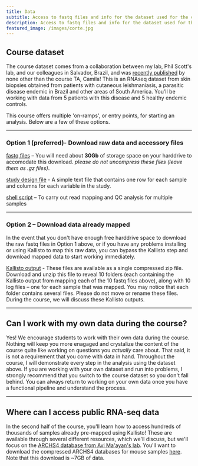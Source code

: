 ```yaml
---
title: Data
subtitle: Access to fastq files and info for the dataset used for the course.
description: Access to fastq files and info for the dataset used for the course.
featured_image: /images/corte.jpg
---
```


## Course dataset

The course dataset comes from a collaboration between my lab, Phil Scott's lab, and our colleagues in Salvador, Brazil, and was [recently published](https://doi.org/10.1126/scitranslmed.aax4204) by none other than the course TA, Camila!  This is an RNAseq dataset from skin biopsies obtained from patients with cutaneous leishmaniasis, a parasitic disease endemic in Brazil and other areas of South America.  You'll be working with data from 5 patients with this disease and 5 healthy endemic controls.   

This course offers multiple 'on-ramps', or entry points, for starting an analysis.  Below are a few of these options.

---

### Option 1 (preferred)- Download raw data and accessory files

[fastq files](https://www.dropbox.com/sh/df58trgab010s55/AAAQ86KkKPzuqvGG-YoeISNEa?dl=0) – You will need about **30Gb** of storage space on your harddrive to accomodate this download.  *please do not uncompress these files (leave them as .gz files)*.  

[study design file](https://www.dropbox.com/s/c1vy2bdg4fynk7e/studydesign.txt?dl=0) - A simple text file that contains one row for each sample and columns for each variable in the study.

[shell script](https://www.dropbox.com/s/h0rqothvvbu3hzm/readMapping.sh?dl=0) – To carry out read mapping and QC analysis for multiple samples

---

### Option 2 – Download data already mapped

In the event that you don't have enough free harddrive space to download the raw fastq files in Option 1 above, or if you have any problems installing or using Kallisto to map this raw data, you can bypass the Kallisto step and download mapped data to start working immediately. 

[Kallisto output](https://www.dropbox.com/s/q62tbmj1ieyyaii/mappedReads.zip?dl=0) -  These files are available as a single compressed zip file.  Download and unzip this file to reveal 10 folders (each containing the Kallisto output from mapping each of the 10 fastq files above), along with 10 log files – one for each sample that was mapped.  You may notice that each folder contains several files.  Please do not move or rename these files.  During the course, we will discuss these Kallisto outputs.

---

## Can I work with my own data during the course?

Yes!  We encourage students to work with their own data during the course.  Nothing will keep you more enagaged and crystalize the content of the course quite like working on questions you *actually* care about.  That said, it is not a requirement that you come with data in hand.  Throughout the course, I will demonstrate every step in the analysis using the dataset above. If you are working with your own dataset and run into problems, I strongly recommend that you switch to the course dataset so you don't fall behind.  You can always return to working on your own data once you have a functional pipeline and understand the process.  

---

## Where can I access public RNA-seq data

In the second half of the course, you'll learn how to access hundreds of thousands of samples already pre-mapped using Kallisto!  These are available through several different resources, which we'll discuss, but we'll focus on the [ARCHS4 database from Avi Ma'ayan's lab](https://amp.pharm.mssm.edu/archs4/index.html).  You'll want to download the compressed ARCHS4 databases for mouse samples [here](https://www.dropbox.com/s/crz1ctpqhbpb1ox/mouse_matrix_v8.h5?dl=0).  Note that this download is ~7GB of data.